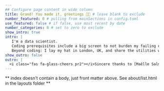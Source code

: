 ```yaml
---
## Configure page content in wide column
title: Grand! You made it, greetings 👋🏽 # leave blank to exclude
number_featured: 0 # pulling from mainSections in config.toml
use_featured: false # if false, use most recent by date
number_categories: 0 # set to zero to exclude
show_intro: true
intro: |
   I'm a data scientist. 
   Coding prerequisites include a big screen to not burden my failing eyes too much. A challenge to break the monotony. One cup of black coffee, hold the sugar and milk. A environment receptive to new ideas and critique. Often background music without lyrics otherwise I'll just sing along e.g. Chillhop or DnB. 1-3 chinwags to decompress. A healthy portion of food with all the trimmings. 
   Beyond coding: I lay my hat in London, UK, and share the utilities with my son and fiancé. I'm a fan of both basketball 🏀 and ⚽ football. Love a good read, mainly fantasy. Favourite books are The Gentlemen Bastard & Mistborn Series. I too like to game. I fell hard for Final Fantasy 8 back in the 90's and if limited to one dish for the rest of my life 🍕 pizza.
show_outro: false
outro: |
  <i class="fas fa-glass-cheers pr2"></i>Sincere thanks to [Maëlle Salmon](https://masalmon.eu/) for her help naming this Hugo theme!
---
```


** index doesn't contain a body, just front matter above.
See about/list.html in the layouts folder **
